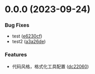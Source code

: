 # 0.0.0 (2023-09-24)

### Bug Fixes

- test ([e6230cf](https://github.com/tankaio/vue3-ts-mobie-original/commit/e6230cfb59e5a380fee4d77e0acbc2aeaea673de))
- test2 ([a3a26de](https://github.com/tankaio/vue3-ts-mobie-original/commit/a3a26deb50fc753d5d2e4294627b9eaa05b9852c))

### Features

- 代码风格，格式化工具配置 ([dc22060](https://github.com/tankaio/vue3-ts-mobie-original/commit/dc22060e4a75d0e45d5b41ddf10acacfd8a4fb92))
